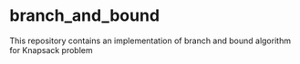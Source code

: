 # branch_and_bound
This repository contains an implementation of branch and bound algorithm for Knapsack problem
